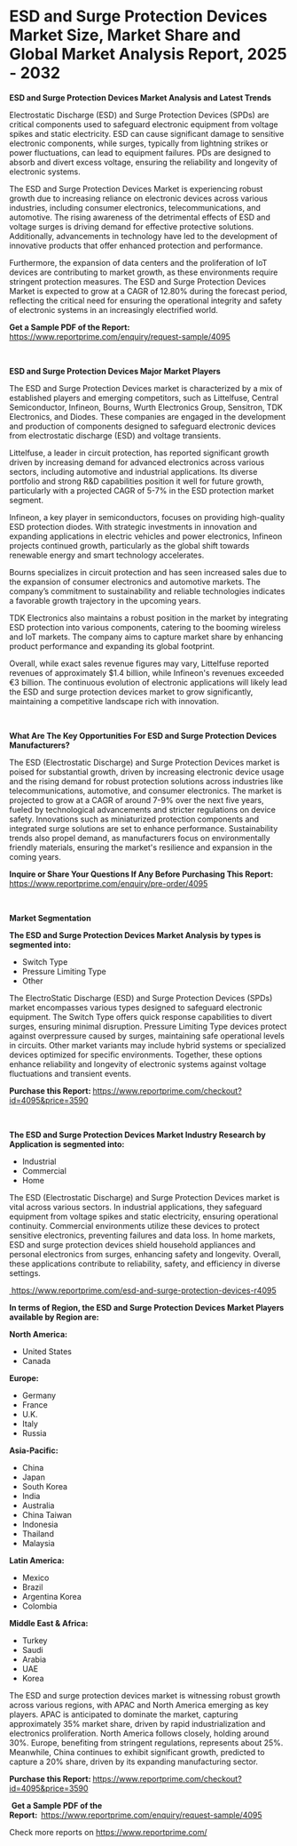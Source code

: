 <p><h1>ESD and Surge Protection Devices Market Size, Market Share and Global Market Analysis Report, 2025 - 2032</h1></p><p><strong>ESD and Surge Protection Devices Market Analysis and Latest Trends</strong></p>
<p><p>Electrostatic Discharge (ESD) and Surge Protection Devices (SPDs) are critical components used to safeguard electronic equipment from voltage spikes and static electricity. ESD can cause significant damage to sensitive electronic components, while surges, typically from lightning strikes or power fluctuations, can lead to equipment failures. PDs are designed to absorb and divert excess voltage, ensuring the reliability and longevity of electronic systems.</p><p>The ESD and Surge Protection Devices Market is experiencing robust growth due to increasing reliance on electronic devices across various industries, including consumer electronics, telecommunications, and automotive. The rising awareness of the detrimental effects of ESD and voltage surges is driving demand for effective protective solutions. Additionally, advancements in technology have led to the development of innovative products that offer enhanced protection and performance.</p><p>Furthermore, the expansion of data centers and the proliferation of IoT devices are contributing to market growth, as these environments require stringent protection measures. The ESD and Surge Protection Devices Market is expected to grow at a CAGR of 12.80% during the forecast period, reflecting the critical need for ensuring the operational integrity and safety of electronic systems in an increasingly electrified world.</p></p>
<p><strong>Get a Sample PDF of the Report:&nbsp;</strong> <a href="https://www.reportprime.com/enquiry/request-sample/4095?utm_campaign=2783&utm_medium=2&utm_source=Github&utm_content=ia&utm_term=18032025&utm_id=esd-and-surge-protection-devices">https://www.reportprime.com/enquiry/request-sample/4095</a></p>
<p>&nbsp;</p>
<p><strong>ESD and Surge Protection Devices Major Market Players</strong></p>
<p><p>The ESD and Surge Protection Devices market is characterized by a mix of established players and emerging competitors, such as Littelfuse, Central Semiconductor, Infineon, Bourns, Wurth Electronics Group, Sensitron, TDK Electronics, and Diodes. These companies are engaged in the development and production of components designed to safeguard electronic devices from electrostatic discharge (ESD) and voltage transients.</p><p>Littelfuse, a leader in circuit protection, has reported significant growth driven by increasing demand for advanced electronics across various sectors, including automotive and industrial applications. Its diverse portfolio and strong R&D capabilities position it well for future growth, particularly with a projected CAGR of 5-7% in the ESD protection market segment.</p><p>Infineon, a key player in semiconductors, focuses on providing high-quality ESD protection diodes. With strategic investments in innovation and expanding applications in electric vehicles and power electronics, Infineon projects continued growth, particularly as the global shift towards renewable energy and smart technology accelerates.</p><p>Bourns specializes in circuit protection and has seen increased sales due to the expansion of consumer electronics and automotive markets. The company’s commitment to sustainability and reliable technologies indicates a favorable growth trajectory in the upcoming years.</p><p>TDK Electronics also maintains a robust position in the market by integrating ESD protection into various components, catering to the booming wireless and IoT markets. The company aims to capture market share by enhancing product performance and expanding its global footprint.</p><p>Overall, while exact sales revenue figures may vary, Littelfuse reported revenues of approximately $1.4 billion, while Infineon's revenues exceeded €3 billion. The continuous evolution of electronic applications will likely lead the ESD and surge protection devices market to grow significantly, maintaining a competitive landscape rich with innovation.</p></p>
<p>&nbsp;</p>
<p><strong>What Are The Key Opportunities For ESD and Surge Protection Devices Manufacturers?</strong></p>
<p><p>The ESD (Electrostatic Discharge) and Surge Protection Devices market is poised for substantial growth, driven by increasing electronic device usage and the rising demand for robust protection solutions across industries like telecommunications, automotive, and consumer electronics. The market is projected to grow at a CAGR of around 7-9% over the next five years, fueled by technological advancements and stricter regulations on device safety. Innovations such as miniaturized protection components and integrated surge solutions are set to enhance performance. Sustainability trends also propel demand, as manufacturers focus on environmentally friendly materials, ensuring the market's resilience and expansion in the coming years.</p></p>
<p><strong>Inquire or Share Your Questions If Any Before Purchasing This Report:</strong> <a href="https://www.reportprime.com/enquiry/pre-order/4095?utm_campaign=2783&utm_medium=2&utm_source=Github&utm_content=ia&utm_term=18032025&utm_id=esd-and-surge-protection-devices">https://www.reportprime.com/enquiry/pre-order/4095</a></p>
<p>&nbsp;</p>
<p><strong>Market Segmentation</strong></p>
<p><strong>The ESD and Surge Protection Devices Market Analysis by types is segmented into:</strong></p>
<p><ul><li>Switch Type</li><li>Pressure Limiting Type</li><li>Other</li></ul></p>
<p><p>The ElectroStatic Discharge (ESD) and Surge Protection Devices (SPDs) market encompasses various types designed to safeguard electronic equipment. The Switch Type offers quick response capabilities to divert surges, ensuring minimal disruption. Pressure Limiting Type devices protect against overpressure caused by surges, maintaining safe operational levels in circuits. Other market variants may include hybrid systems or specialized devices optimized for specific environments. Together, these options enhance reliability and longevity of electronic systems against voltage fluctuations and transient events.</p></p>
<p><strong>Purchase this Report:&nbsp;</strong><a href="https://www.reportprime.com/checkout?id=4095&price=3590&utm_campaign=2783&utm_medium=2&utm_source=Github&utm_content=ia&utm_term=18032025&utm_id=esd-and-surge-protection-devices">https://www.reportprime.com/checkout?id=4095&price=3590</a></p>
<p>&nbsp;</p>
<p><strong>The ESD and Surge Protection Devices Market Industry Research by Application is segmented into:</strong></p>
<p><ul><li>Industrial</li><li>Commercial</li><li>Home</li></ul></p>
<p><p>The ESD (Electrostatic Discharge) and Surge Protection Devices market is vital across various sectors. In industrial applications, they safeguard equipment from voltage spikes and static electricity, ensuring operational continuity. Commercial environments utilize these devices to protect sensitive electronics, preventing failures and data loss. In home markets, ESD and surge protection devices shield household appliances and personal electronics from surges, enhancing safety and longevity. Overall, these applications contribute to reliability, safety, and efficiency in diverse settings.</p></p>
<p><a href="https://www.reportprime.com/esd-and-surge-protection-devices-r4095?utm_campaign=2783&utm_medium=2&utm_source=Github&utm_content=ia&utm_term=18032025&utm_id=esd-and-surge-protection-devices">&nbsp;https://www.reportprime.com/esd-and-surge-protection-devices-r4095</a></p>
<p><strong>In terms of Region, the ESD and Surge Protection Devices Market Players available by Region are:</strong></p>
<p>
    <p> <strong> North America: </strong>
        <ul>
            <li>United States</li>
            <li>Canada</li>
        </ul>
        </p> 
    <p> <strong> Europe: </strong>
        <ul>
            <li>Germany</li>
            <li>France</li>
            <li>U.K.</li>
            <li>Italy</li>
            <li>Russia</li>
        </ul>
        </p> 
    <p> <strong> Asia-Pacific: </strong>
        <ul>
            <li>China</li>
            <li>Japan</li>
            <li>South Korea</li>
            <li>India</li>
            <li>Australia</li>
            <li>China Taiwan</li>
            <li>Indonesia</li>
            <li>Thailand</li>
            <li>Malaysia</li>
        </ul>
        </p> 
    <p> <strong> Latin America: </strong>
        <ul>
            <li>Mexico</li>
            <li>Brazil</li>
            <li>Argentina Korea</li>
            <li>Colombia</li>
        </ul>
        </p> 
    <p> <strong> Middle East & Africa: </strong>
        <ul>
            <li>Turkey</li>
            <li>Saudi</li>
            <li>Arabia</li>
            <li>UAE</li>
            <li>Korea</li>
        </ul>
    </p>
    </p>
<p><p>The ESD and surge protection devices market is witnessing robust growth across various regions, with APAC and North America emerging as key players. APAC is anticipated to dominate the market, capturing approximately 35% market share, driven by rapid industrialization and electronics proliferation. North America follows closely, holding around 30%. Europe, benefiting from stringent regulations, represents about 25%. Meanwhile, China continues to exhibit significant growth, predicted to capture a 20% share, driven by its expanding manufacturing sector.</p></p>
<p><strong>Purchase this Report: </strong><a href="https://www.reportprime.com/checkout?id=4095&price=3590&utm_campaign=2783&utm_medium=2&utm_source=Github&utm_content=ia&utm_term=18032025&utm_id=esd-and-surge-protection-devices">https://www.reportprime.com/checkout?id=4095&price=3590</a></p>
<p>&nbsp;<strong>Get a Sample PDF of the Report:&nbsp;&nbsp;</strong><a href="https://www.reportprime.com/enquiry/request-sample/4095?utm_campaign=2783&utm_medium=2&utm_source=Github&utm_content=ia&utm_term=18032025&utm_id=esd-and-surge-protection-devices">https://www.reportprime.com/enquiry/request-sample/4095</a></p>
<p><strong></strong></p>
<p>Check more reports on <a href="https://www.reportprime.com/?utm_campaign=2783&utm_medium=2&utm_source=Github&utm_content=ia&utm_term=18032025&utm_id=esd-and-surge-protection-devices">https://www.reportprime.com/</a></p>